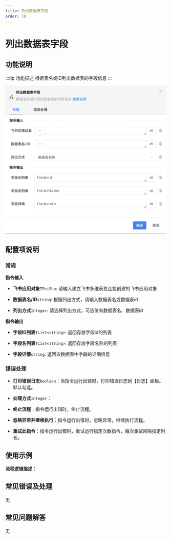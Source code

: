 ```yaml
---
title: 列出数据表字段
order: 10
---
```


# 列出数据表字段

## 功能说明

:::tip 功能描述
根据表名或ID列出数据表的字段信息
:::

![列出数据表字段](../../../../assets/列出数据表字段_command.png)

## 配置项说明

### 常规

**指令输入**

- **飞书应用对象**`TFeiShu`: 请输入建立飞书多维表格连接创建的飞书应用对象

- **数据表名/ID**`string`: 根据列出方式，请输入数据表名或数据表id

- **列出方式**`Integer`: 请选择列出方式，可选值有数据表名、数据表id


**指令输出**

- **字段ID列表**`TList<string>`: 返回存放字段id的列表

- **字段名列表**`TList<string>`: 返回存放字段名称的列表

- **字段详情**`string`: 返回该数据表中字段的详细信息

### 错误处理

- **打印错误日志**`Boolean`：当指令运行出错时，打印错误日志到【日志】面板。默认勾选。

- **处理方式**`Integer`：

 - **终止流程**：指令运行出错时，终止流程。

 - **忽略异常并继续执行**：指令运行出错时，忽略异常，继续执行流程。

 - **重试此指令**：指令运行出错时，重试运行指定次数指令，每次重试间隔指定时长。

## 使用示例

**流程逻辑描述：** 

## 常见错误及处理

无

## 常见问题解答

无


